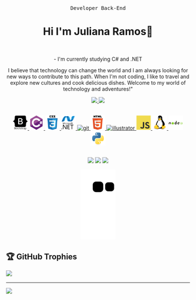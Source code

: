 <div align="center">
<kbd>Developer Back-End</kbd>
   
  <h1>Hi I'm Juliana Ramos👋</h1><br>
  
  <p>- I'm currently studying C# and .NET</p>
  
  <p> I believe that technology can change the world and I am always looking for new ways to contribute to this path. When I'm not coding, I like to travel and explore new cultures and cook delicious dishes. Welcome to my world of technology and adventures!" </p>
  
</div>

<div align="center">
  <a href="https://github.com/julianadev">
 
  <img height="180em" src="https://github-readme-stats.vercel.app/api/top-langs/?username=Julianadev&layout=compact&langs_count=7&theme=radical)](https://github.com/anuraghazra/github-readme-stats)"/>
     
  <img height= "180em" src="https://github-readme-stats.vercel.app/api?username=Julianadev&hide=html&layout=compac&theme=radical)](https://github.com/anuraghazra/github-readme-stats)"/>

</div>
<div align="center"><br>
  <p align="center"> <a href="https://getbootstrap.com" target="_blank" rel="noreferrer"> <img src="https://raw.githubusercontent.com/devicons/devicon/master/icons/bootstrap/bootstrap-plain-wordmark.svg" alt="bootstrap" width="40" height="40"/> </a> <a href="https://www.w3schools.com/cs/" target="_blank" rel="noreferrer"> <img src="https://raw.githubusercontent.com/devicons/devicon/master/icons/csharp/csharp-original.svg" alt="csharp" width="40" height="40"/> </a> <a href="https://www.w3schools.com/css/" target="_blank" rel="noreferrer"> <img src="https://raw.githubusercontent.com/devicons/devicon/master/icons/css3/css3-original-wordmark.svg" alt="css3" width="40" height="40"/> </a> <a href="https://dotnet.microsoft.com/" target="_blank" rel="noreferrer"> <img src="https://raw.githubusercontent.com/devicons/devicon/master/icons/dot-net/dot-net-original-wordmark.svg" alt="dotnet" width="40" height="40"/> </a> <a href="https://git-scm.com/" target="_blank" rel="noreferrer"> <img src="https://www.vectorlogo.zone/logos/git-scm/git-scm-icon.svg" alt="git" width="40" height="40"/> </a> <a href="https://www.w3.org/html/" target="_blank" rel="noreferrer"> <img src="https://raw.githubusercontent.com/devicons/devicon/master/icons/html5/html5-original-wordmark.svg" alt="html5" width="40" height="40"/> </a> <a href="https://www.adobe.com/in/products/illustrator.html" target="_blank" rel="noreferrer"> <img src="https://www.vectorlogo.zone/logos/adobe_illustrator/adobe_illustrator-icon.svg" alt="illustrator" width="40" height="40"/> </a> <a href="https://developer.mozilla.org/en-US/docs/Web/JavaScript" target="_blank" rel="noreferrer"> <img src="https://raw.githubusercontent.com/devicons/devicon/master/icons/javascript/javascript-original.svg" alt="javascript" width="40" height="40"/> </a> <a href="https://www.linux.org/" target="_blank" rel="noreferrer"> <img src="https://raw.githubusercontent.com/devicons/devicon/master/icons/linux/linux-original.svg" alt="linux" width="40" height="40"/> </a> <a href="https://nodejs.org" target="_blank" rel="noreferrer"> <img src="https://raw.githubusercontent.com/devicons/devicon/master/icons/nodejs/nodejs-original-wordmark.svg" alt="nodejs" width="40" height="40"/> </a> <a href="https://www.python.org" target="_blank" rel="noreferrer"> <img src="https://raw.githubusercontent.com/devicons/devicon/master/icons/python/python-original.svg" alt="python" width="40" height="40"/> </a>
</p>
</div>
  
##
  
<div align="center"> 
  <a href="https://instagram.com/ju.developer" target="_blank"><img src="https://img.shields.io/badge/-Instagram-%23E4405F?style=for-the-badge&logo=instagram&logoColor=white" target="_blank"></a> 
  <a href = "mailto:juramos266@gmail.com"><img src="https://img.shields.io/badge/-Gmail-%23333?style=for-the-badge&logo=gmail&logoColor=white" target="_blank"></a>
  <a href="#" target="_blank"><img src="https://img.shields.io/badge/-LinkedIn-%230077B5?style=for-the-badge&logo=linkedin&logoColor=white" target="_blank"></a> 
 
  ![Snake animation](https://github.com/rafaballerini/rafaballerini/blob/output/github-contribution-grid-snake.svg)
 
</div>


## 🏆 GitHub Trophies
![](https://github-profile-trophy.vercel.app/?username=Julianadev&theme=monokai&no-frame=false&no-bg=true&margin-w=45&column=-1)


---
[![](https://visitcount.itsvg.in/api?id=Julianadev&icon=0&color=10)](https://visitcount.itsvg.in)
